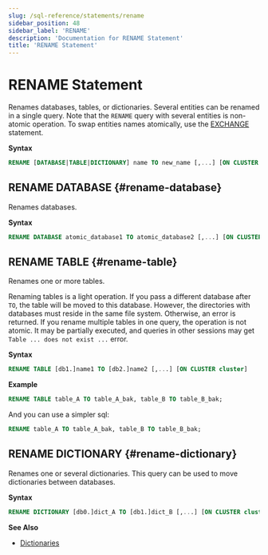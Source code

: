 ```yaml
---
slug: /sql-reference/statements/rename
sidebar_position: 48
sidebar_label: 'RENAME'
description: 'Documentation for RENAME Statement'
title: 'RENAME Statement'
---
```


# RENAME Statement

Renames databases, tables, or dictionaries. Several entities can be renamed in a single query.
Note that the `RENAME` query with several entities is non-atomic operation. To swap entities names atomically, use the [EXCHANGE](./exchange.md) statement.

**Syntax**

```sql
RENAME [DATABASE|TABLE|DICTIONARY] name TO new_name [,...] [ON CLUSTER cluster]
```

## RENAME DATABASE {#rename-database}

Renames databases.

**Syntax**

```sql
RENAME DATABASE atomic_database1 TO atomic_database2 [,...] [ON CLUSTER cluster]
```

## RENAME TABLE {#rename-table}

Renames one or more tables.

Renaming tables is a light operation. If you pass a different database after `TO`, the table will be moved to this database. However, the directories with databases must reside in the same file system. Otherwise, an error is returned. 
If you rename multiple tables in one query, the operation is not atomic. It may be partially executed, and queries in other sessions may get `Table ... does not exist ...` error.

**Syntax**

``` sql
RENAME TABLE [db1.]name1 TO [db2.]name2 [,...] [ON CLUSTER cluster]
```

**Example**

```sql
RENAME TABLE table_A TO table_A_bak, table_B TO table_B_bak;
```

And you can use a simpler sql:  
```sql
RENAME table_A TO table_A_bak, table_B TO table_B_bak;
```

## RENAME DICTIONARY {#rename-dictionary}

Renames one or several dictionaries. This query can be used to move dictionaries between databases.

**Syntax**

```sql
RENAME DICTIONARY [db0.]dict_A TO [db1.]dict_B [,...] [ON CLUSTER cluster]
```

**See Also**

- [Dictionaries](../../sql-reference/dictionaries/index.md)
